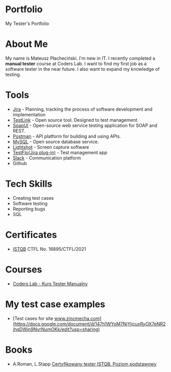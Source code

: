 # Portfolio
My Tester's Portfolio
# About Me 
My name is Mateusz Płacheciński. I'm new in IT. I recently completed a **manual tester** course at Coders Lab.
I want to find my first job as a software tester in the near future. I also want to expand my knowledge of testing.
# Tools
 * [Jira](https://www.atlassian.com/software/jira?gclid=5d2ab57433d81af0e3f8d4eea5217cb5&gclsrc=3p.ds&&adgroup=1298523464845651&campaign=380755216&creative=81157768624270&device=c&keyword=jira&ds_k=jira&matchtype=e&network=o&ds_kids=p54408718332&ds_e=MICROSOFT&ds_eid=700000001738795&ds_e1=MICROSOFT&msclkid=5d2ab57433d81af0e3f8d4eea5217cb5) - Planning, tracking the process of software development and implementation
 * [TestLink](https://www.testlink.org/) - Open source tool. Designed to test management. 
 * [SoapUI](https://www.soapui.org/) - Open-source web service testing application for SOAP and REST.
 * [Postman](https://www.postman.com/) - API platform for building and using APIs.
 * [MySQL](https://www.mysql.com/) - Open source database service.
 * [Lightshot](https://www.lightshot.co/en/) - Screen capture software
 * [TestFlo(Jira plug-in)](https://marketplace.atlassian.com/apps/1211393/testflo-test-management-for-jira?tab=overview&hosting=datacenter) - Test management app
 * [Slack](https://slack.com/) -  Communication platform
 * Github
# Tech Skills
 * Creating test cases
 * Software testing
 * Reporting bugs 
 * SQL
# Certificates 
 * [ISTQB](http://scr.istqb.org/) CTFL No. 16895/CTFL/2021
# Courses 
 * [Coders Lab - Kurs Tester Manualny](https://coderslab.pl/pl/tester-manualny) 
# My test case examples
 * [Test cases for site www.zincmecha.com](https://docs.google.com/document/d/147h1WYoM7NjYijcuxRyOX7eNR2jhqDWjn9NvrNumOKk/edit?usp=sharing)
# Books
 * A.Roman, L.Stapp [Certyfikowany tester ISTQB. Poziom podstawowy](https://helion.pl/ksiazki/certyfikowany-tester-istqb-poziom-podstawowy-adam-roman-lucjan-stapp,ctispp.htm#format/d)
